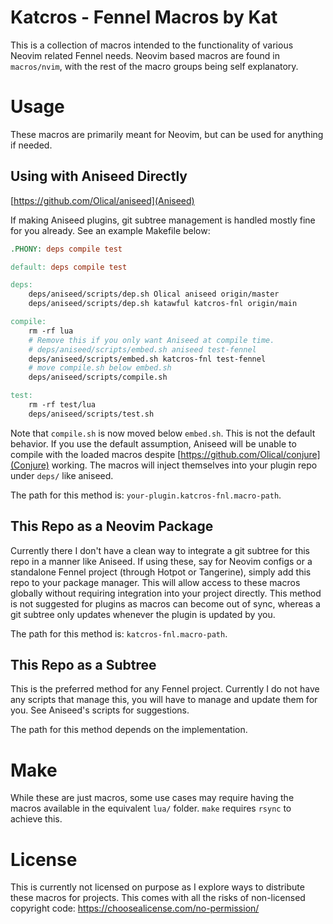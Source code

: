 # Katcros - Fennel Macros by Kat

This is a collection of macros intended to the functionality of various Neovim related Fennel needs.
Neovim based macros are found in `macros/nvim`, with the rest of the macro groups being self explanatory.

# Usage
These macros are primarily meant for Neovim, but can be used for anything if needed.

## Using with Aniseed Directly

[https://github.com/Olical/aniseed](Aniseed)

If making Aniseed plugins, git subtree management is handled mostly fine for you already. See an example Makefile below:
```makefile
.PHONY: deps compile test

default: deps compile test

deps:
	deps/aniseed/scripts/dep.sh Olical aniseed origin/master
	deps/aniseed/scripts/dep.sh katawful katcros-fnl origin/main

compile:
	rm -rf lua
	# Remove this if you only want Aniseed at compile time.
	# deps/aniseed/scripts/embed.sh aniseed test-fennel
	deps/aniseed/scripts/embed.sh katcros-fnl test-fennel
	# move compile.sh below embed.sh
	deps/aniseed/scripts/compile.sh

test:
	rm -rf test/lua
	deps/aniseed/scripts/test.sh
```
Note that `compile.sh` is now moved below `embed.sh`. This is not the default behavior. 
If you use the default assumption, Aniseed will be unable to compile with the loaded macros despite [https://github.com/Olical/conjure](Conjure) working.
The macros will inject themselves into your plugin repo under `deps/` like aniseed.

The path for this method is: `your-plugin.katcros-fnl.macro-path`.

## This Repo as a Neovim Package
Currently there I don't have a clean way to integrate a git subtree for this repo in a manner like Aniseed.
If using these, say for Neovim configs or a standalone Fennel project (through Hotpot or Tangerine), simply add this repo to your package manager.
This will allow access to these macros globally without requiring integration into your project directly.
This method is not suggested for plugins as macros can become out of sync, whereas a git subtree only updates whenever the plugin is updated by you.

The path for this method is: `katcros-fnl.macro-path`.

## This Repo as a Subtree
This is the preferred method for any Fennel project.
Currently I do not have any scripts that manage this, you will have to manage and update them for you.
See Aniseed's scripts for suggestions.

The path for this method depends on the implementation.

# Make
While these are just macros, some use cases may require having the macros available in the equivalent `lua/` folder.
`make` requires `rsync` to achieve this.

# License
This is currently not licensed on purpose as I explore ways to distribute these macros for projects.
This comes with all the risks of non-licensed copyright code: https://choosealicense.com/no-permission/
